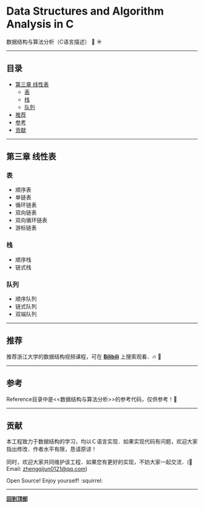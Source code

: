 # Data Structures and Algorithm Analysis in C
数据结构与算法分析（C语言描述） :100: :sunny:

----

## 目录
<!-- vim-markdown-toc GFM -->

* [第三章 线性表](#第三章-线性表)
    * [表](#表)
    * [栈](#栈)
    * [队列](#队列)
* [推荐](#推荐)
* [参考](#参考)
* [贡献](#贡献)

<!-- vim-markdown-toc -->

----

## 第三章 线性表
### 表
- 顺序表
- 单链表
- 循环链表
- 双向链表
- 双向循环链表
- 游标链表

### 栈
- 顺序栈
- 链式栈

### 队列
- 顺序队列
- 链式队列
- 双端队列

----

## 推荐
推荐浙江大学的数据结构视频课程，可在 **[Bilibili](https://www.bilibili.com/)** 上搜索观看．:fire: :whale:

----

## 参考
Reference目录中是<<数据结构与算法分析>>的参考代码，仅供参考！:see_no_evil:

----

## 贡献
本工程致力于数据结构的学习，均以Ｃ语言实现．如果实现代码有问题，欢迎大家指出修改．作者水平有限，恳请原谅！

同时，欢迎大家共同维护该工程．如果您有更好的实现，不妨大家一起交流．(:e-mail: Email: zhengqijun0121@qq.com)

Open Source! Enjoy yourself! :squirrel:

----

**[回到顶部](#目录)**

<!-- EOF -->

